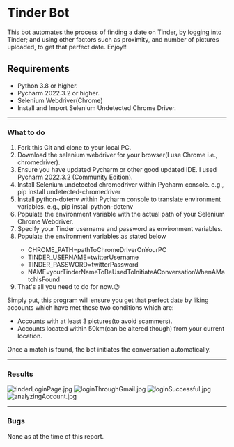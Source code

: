 <h1>Tinder Bot</h1>
This bot automates the process of finding a date on Tinder, by logging into Tinder; and using other factors such as proximity, and number of pictures uploaded, to get that perfect date. Enjoy!!<br>

<h2>Requirements</h2>
<ul>
  <li>Python 3.8 or higher.</li>
  <li>Pycharm 2022.3.2 or higher.</li>
  <li>Selenium Webdriver(Chrome)</li>
  <li>Install and Import Selenium Undetected Chrome Driver.</li>
</ul>
<hr>
<h3>What to do</h3>
<ol>
  <li>Fork this Git and clone to your local PC.</li>
  <li>Download the selenium webdriver for your browser(I use Chrome i.e., chromedriver).</li>
  <li>Ensure you have updated Pycharm or other good updated IDE. I used Pycharm 2022.3.2 (Community Edition).</li>
  <li>Install Selenium undetected chromedriver within Pycharm console. e.g., pip install undetected-chromedriver</li>
  <li>Install python-dotenv within Pycharm console to translate environment variables. e.g., pip install python-dotenv</li>
  <li>Populate the environment variable with the actual path of your Selenium Chrome Webdriver.</li>
  <li>Specify your Tinder username and password as environment variables.</li>
  <li>Populate the environment variables as stated below</li>
  <ul>
    <li>CHROME_PATH=pathToChromeDriverOnYourPC</li>
    <li>TINDER_USERNAME=twitterUsername</li>
    <li>TINDER_PASSWORD=twitterPassword</li>
    <li>NAME=yourTinderNameToBeUsedToInitiateAConversationWhenAMatchIsFound</li>
  </ul>
  <li>That's all you need to do for now.😉</li>
</ol>
<p>Simply put, this program will ensure you get that perfect date by liking accounts which have met these two conditions which are:</p>
<ul>
  <li>Accounts with at least 3 pictures(to avoid scammers).</li>
  <li>Accounts located within 50km(can be altered though) from your current location.</li>
</ul>
<p>Once a match is found, the bot initiates the conversation automatically.</p>
<hr>
<h3>Results</h3>
<img src="https://twitter.com/md_changer/status/1627660352887422976/photo/1" alt="tinderLoginPage.jpg">
<img src="https://twitter.com/md_changer/status/1627660352887422976/photo/2" alt="loginThroughGmail.jpg">
<img src="https://twitter.com/md_changer/status/1627660352887422976/photo/3" alt="loginSuccessful.jpg">
<img src="https://twitter.com/md_changer/status/1627660352887422976/photo/4" alt="analyzingAccount.jpg">

<hr>
<h3>Bugs</h3>
<p>None as at the time of this report.</p>
